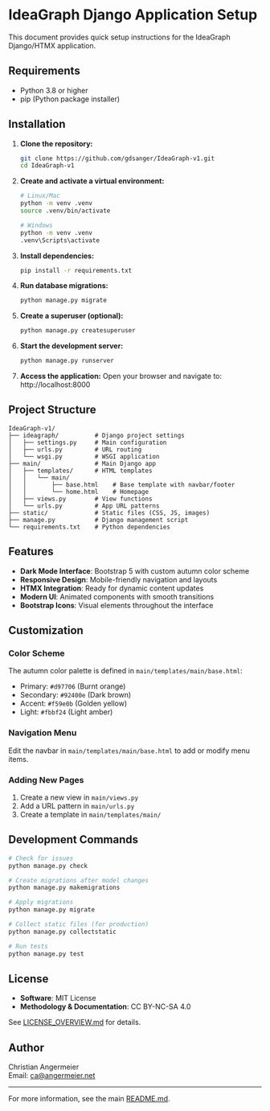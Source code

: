 # IdeaGraph Django Application Setup

This document provides quick setup instructions for the IdeaGraph Django/HTMX application.

## Requirements

- Python 3.8 or higher
- pip (Python package installer)

## Installation

1. **Clone the repository:**
   ```bash
   git clone https://github.com/gdsanger/IdeaGraph-v1.git
   cd IdeaGraph-v1
   ```
 
2. **Create and activate a virtual environment:**
   ```bash
   # Linux/Mac
   python -m venv .venv
   source .venv/bin/activate
   
   # Windows
   python -m venv .venv
   .venv\Scripts\activate
   ```

3. **Install dependencies:**
   ```bash
   pip install -r requirements.txt
   ```

4. **Run database migrations:**
   ```bash
   python manage.py migrate
   ```

5. **Create a superuser (optional):**
   ```bash
   python manage.py createsuperuser
   ```

6. **Start the development server:**
   ```bash
   python manage.py runserver
   ```

7. **Access the application:**
   Open your browser and navigate to: http://localhost:8000

## Project Structure

```
IdeaGraph-v1/
├── ideagraph/          # Django project settings
│   ├── settings.py     # Main configuration
│   ├── urls.py         # URL routing
│   └── wsgi.py         # WSGI application
├── main/               # Main Django app
│   ├── templates/      # HTML templates
│   │   └── main/
│   │       ├── base.html    # Base template with navbar/footer
│   │       └── home.html    # Homepage
│   ├── views.py        # View functions
│   └── urls.py         # App URL patterns
├── static/             # Static files (CSS, JS, images)
├── manage.py           # Django management script
└── requirements.txt    # Python dependencies
```

## Features

- **Dark Mode Interface**: Bootstrap 5 with custom autumn color scheme
- **Responsive Design**: Mobile-friendly navigation and layouts
- **HTMX Integration**: Ready for dynamic content updates
- **Modern UI**: Animated components with smooth transitions
- **Bootstrap Icons**: Visual elements throughout the interface

## Customization

### Color Scheme

The autumn color palette is defined in `main/templates/main/base.html`:
- Primary: `#d97706` (Burnt orange)
- Secondary: `#92400e` (Dark brown)
- Accent: `#f59e0b` (Golden yellow)
- Light: `#fbbf24` (Light amber)

### Navigation Menu

Edit the navbar in `main/templates/main/base.html` to add or modify menu items.

### Adding New Pages

1. Create a new view in `main/views.py`
2. Add a URL pattern in `main/urls.py`
3. Create a template in `main/templates/main/`

## Development Commands

```bash
# Check for issues
python manage.py check

# Create migrations after model changes
python manage.py makemigrations

# Apply migrations
python manage.py migrate

# Collect static files (for production)
python manage.py collectstatic

# Run tests
python manage.py test
```

## License

- **Software**: MIT License
- **Methodology & Documentation**: CC BY-NC-SA 4.0

See [LICENSE_OVERVIEW.md](LICENSE_OVERVIEW.md) for details.

## Author

Christian Angermeier  
Email: ca@angermeier.net

---

For more information, see the main [README.md](README.md).

